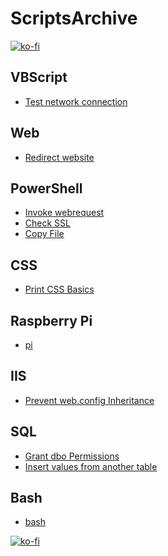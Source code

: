 # ScriptsArchive

[![ko-fi](https://ko-fi.com/img/githubbutton_sm.svg)](https://ko-fi.com/I3I63W4OK)

## VBScript

- [Test network connection](./VBScript/TestNetWorkConnection.vbs)

## Web

- [Redirect website](./Web/index.html)

## PowerShell

- [Invoke webrequest](./PowerShell/invoke-webrequest.ps1)
- [Check SSL](./PowerShell/check-ssl.ps1)
- [Copy File](./PowerShell/CopyFile.ps1)

## CSS

- [Print CSS Basics](./CSS/print-css.md)

## Raspberry Pi

- [pi](./raspberry-pi/pi.md)

## IIS

- [Prevent web.config Inheritance](./IIS/prevent-webconfig-inheritance.md)

## SQL

- [Grant dbo Permissions](./SQL/grant-dbo-permissions.sql)
- [Insert values from another table](./SQL/insert-using-values-from-another-table.sql)

## Bash

- [bash](./bash/readme.md)

[![ko-fi](https://ko-fi.com/img/githubbutton_sm.svg)](https://ko-fi.com/I3I63W4OK)
